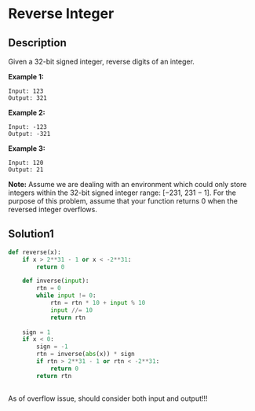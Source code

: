 # Reverse Integer

## Description

Given a 32-bit signed integer, reverse digits of an integer.

**Example 1:**

```
Input: 123
Output: 321
```

**Example 2:**

```
Input: -123
Output: -321
```

**Example 3:**

```
Input: 120
Output: 21
```

**Note:**
Assume we are dealing with an environment which could only store integers within the 32-bit signed integer range: [−231,  231 − 1]. For the purpose of this problem, assume that your function returns 0 when the reversed integer overflows.



## Solution1

```python
def reverse(x):
    if x > 2**31 - 1 or x < -2**31:
        return 0

	def inverse(input):
    	rtn = 0
    	while input != 0:
        	rtn = rtn * 10 + input % 10
        	input //= 10
        	return rtn
        
    sign = 1
    if x < 0:
        sign = -1
        rtn = inverse(abs(x)) * sign
        if rtn > 2**31 - 1 or rtn < -2**31:
            return 0
        return rtn
    
```

As of overflow issue, should consider both input and output!!!